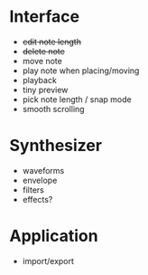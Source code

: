 # Interface

- ~~edit note length~~
- ~~delete note~~
- move note
- play note when placing/moving
- playback
- tiny preview
- pick note length / snap mode
- smooth scrolling

# Synthesizer

- waveforms
- envelope
- filters
- effects?

# Application

- import/export